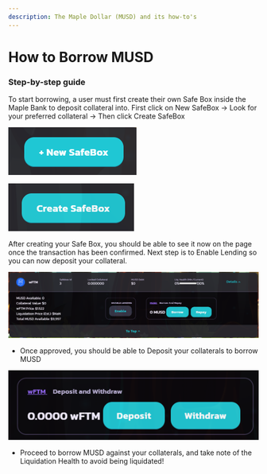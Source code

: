 ```yaml
---
description: The Maple Dollar (MUSD) and its how-to's
---
```


# How to Borrow MUSD

### Step-by-step guide

To start borrowing, a user must first create their own Safe Box inside the Maple Bank to deposit collateral into. First click on New SafeBox -> Look for your preferred collateral -> Then click Create SafeBox&#x20;

![Moving to the New SafeBox page](<../../.gitbook/assets/image (6).png>)

![Creating your own SafeBox](<../../.gitbook/assets/image (9).png>)

After creating your Safe Box, you should be able to see it now on the page once the transaction has been confirmed. Next step is to Enable Lending so you can now deposit your collateral.

![Maple Bank - SafeBox](<../../.gitbook/assets/image (8).png>)

* Once approved, you should be able to Deposit your collaterals to borrow MUSD

![Deposit your collateral to borrow MUSD](<../../.gitbook/assets/image (7).png>)

* Proceed to borrow MUSD against your collaterals, and take note of the Liquidation Health to avoid being liquidated!
